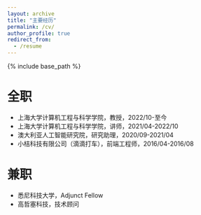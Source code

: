```yaml
---
layout: archive
title: "主要经历"
permalink: /cv/
author_profile: true
redirect_from:
  - /resume
---
```


{% include base_path %}

全职
======
* 上海大学计算机工程与科学学院，教授，2022/10-至今
* 上海大学计算机工程与科学学院，讲师，2021/04-2022/10
* 澳大利亚人工智能研究院，研究助理，2020/09-2021/04
* 小桔科技有限公司（滴滴打车），前端工程师，2016/04-2016/08

兼职
======
* 悉尼科技大学，Adjunct Fellow
* 高哲塞科技，技术顾问
  
